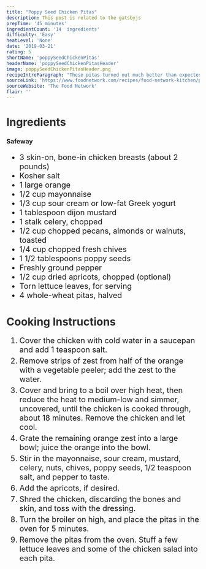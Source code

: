 ```yaml
---
title: "Poppy Seed Chicken Pitas"
description: This post is related to the gatsbyjs
prepTime: '45 minutes'
ingredientCount: '14  ingredients'
difficulty: 'Easy'
heatLevel: 'None'
date: '2019-03-21'
rating: 5
shortName: 'poppySeedChickenPitas'
headerName: 'poppySeedChickenPitasHeader'
image: poppySeedChickenPitasHeader.png
recipeIntroParagraph: "These pitas turned out much better than expected. I always hesitate when I see mayonnaise combined with fruit in a recipe, but it always turns out fine. We opted to use walnuts and dried apricots (which were optional in the recipe), and I think both gave the pitas more taste. We also turned the broiler on and placed the pitas in the oven for 5 minutes right before serving. This gave them a little more crunch and enhanced the meal in my opinion. Maybe not the healthiest meal by design, but a 'light' one that will be great during summer."
sourceLink: 'https://www.foodnetwork.com/recipes/food-network-kitchen/poppy-seed-chicken-pitas-recipe-2012180'
sourceWebsite: 'The Food Network'
flair: ''
---
```

<h1 style="color: #2B2B2B;">Ingredients</h1>

<h3>Safeway</h3>
<ul style="font-size: 20px;">
    <li>3 skin-on, bone-in chicken breasts (about 2 pounds)</li>
    <li>Kosher salt</li>
    <li>1 large orange</li>
    <li>1/2 cup mayonnaise</li>
    <li>1/3 cup sour cream or low-fat Greek yogurt</li>
    <li>1 tablespoon dijon mustard</li>
    <li>1 stalk celery, chopped</li>
    <li>1/2 cup chopped pecans, almonds or walnuts, toasted</li>
    <li>1/4 cup chopped fresh chives</li>
    <li>1 1/2 tablespoons poppy seeds</li>
    <li>Freshly ground pepper</li>
    <li>1/2 cup dried apricots, chopped (optional)</li>
    <li>Torn lettuce leaves, for serving</li>
    <li>4 whole-wheat pitas, halved</li>
</ul>

<h1 style="color: #2B2B2B; margin-top: 40px;">Cooking Instructions</h1>
<ol style="font-size: 20px" className="cookingInstructionsOL">
    <li style="margin: 5px 0;">Cover the chicken with cold water in a saucepan and add 1 teaspoon salt.</li>
    <li style="margin: 5px 0;">Remove strips of zest from half of the orange with a vegetable peeler; add the zest to the water.</li>
    <li style="margin: 5px 0;">Cover and bring to a boil over high heat, then reduce the heat to medium-low and simmer, uncovered, until the chicken is cooked through, about 18 minutes. Remove the chicken and let cool.</li>
    <li style="margin: 5px 0;">Grate the remaining orange zest into a large bowl; juice the orange into the bowl.</li>
    <li style="margin: 5px 0;">Stir in the mayonnaise, sour cream, mustard, celery, nuts, chives, poppy seeds, 1/2 teaspoon salt, and pepper to taste.</li>
    <li style="margin: 5px 0;">Add the apricots, if desired.</li>
    <li style="margin: 5px 0;">Shred the chicken, discarding the bones and skin, and toss with the dressing.</li>
    <li style="margin: 5px 0;">Turn the broiler on high, and place the pitas in the oven for 5 minutes.</li>
    <li style="margin: 5px 0;">Remove the pitas from the oven. Stuff a few lettuce leaves and some of the chicken salad into each pita.</li>
</ol>